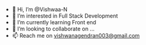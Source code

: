 - 👋 Hi, I’m @Vishwaa-N
- 👀 I’m interested in Full Stack Development
- 🌱 I’m currently learning Front end
- 💞️ I’m looking to collaborate on ...
- 📫 Reach me on vishwanagendran003@gmail.com

<!---
Vishwaa-N/Vishwaa-N is a ✨ special ✨ repository because its `README.md` (this file) appears on your GitHub profile.
You can click the Preview link to take a look at your changes.
--->
